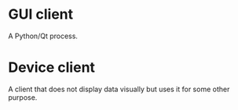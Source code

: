 # GUI client

A Python/Qt process.


# Device client

A client that does not display data visually but uses it for some other purpose.

